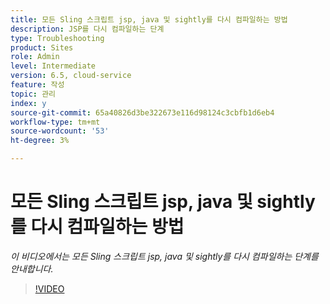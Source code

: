 ```yaml
---
title: 모든 Sling 스크립트 jsp, java 및 sightly를 다시 컴파일하는 방법
description: JSP를 다시 컴파일하는 단계
type: Troubleshooting
product: Sites
role: Admin
level: Intermediate
version: 6.5, cloud-service
feature: 작성
topic: 관리
index: y
source-git-commit: 65a40826d3be322673e116d98124c3cbfb1d6eb4
workflow-type: tm+mt
source-wordcount: '53'
ht-degree: 3%

---
```



# 모든 Sling 스크립트 jsp, java 및 sightly를 다시 컴파일하는 방법

*이 비디오에서는 모든 Sling 스크립트 jsp, java 및 sightly를 다시 컴파일하는 단계를 안내합니다.*

>[!VIDEO](https://video.tv.adobe.com/v/335464?quality=9&learn=on)

